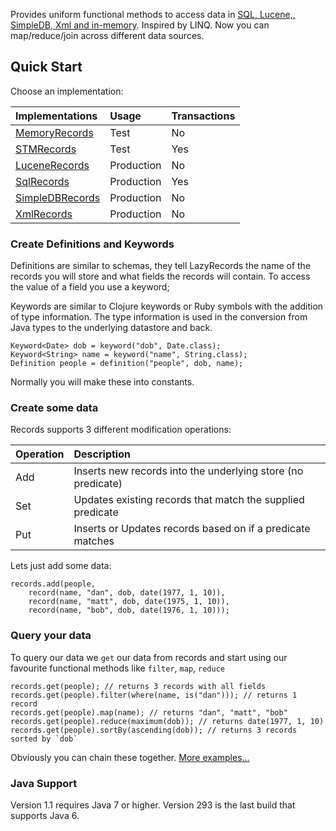 Provides uniform functional methods to access data in [SQL, Lucene,, SimpleDB, Xml and in-memory](http://code.google.com/p/lazyrecords/source/browse/test/com/googlecode/lazyrecords/RecordsContract.java). Inspired by LINQ. Now you can map/reduce/join across different data sources.

## Quick Start

Choose an implementation:

| **Implementations** | **Usage** | **Transactions** |
|:--------------------|:----------|:-----------------|
| [MemoryRecords](http://code.google.com/p/lazyrecords/source/browse/src/com/googlecode/lazyrecords/memory/MemoryRecords.java) | Test      | No               |
| [STMRecords](http://code.google.com/p/lazyrecords/source/browse/src/com/googlecode/lazyrecords/memory/STMRecords.java) | Test      | Yes              |
| [LuceneRecords](https://code.google.com/p/lazyrecords/source/browse/src/com/googlecode/lazyrecords/lucene/LuceneRecords.java) | Production | No               |
| [SqlRecords](https://code.google.com/p/lazyrecords/source/browse/src/com/googlecode/lazyrecords/sql/SqlRecords.java) | Production | Yes              |
| [SimpleDBRecords](https://code.google.com/p/lazyrecords/source/browse/src/com/googlecode/lazyrecords/simpledb/SimpleDBRecords.java) | Production | No               |
| [XmlRecords](https://code.google.com/p/lazyrecords/source/browse/src/com/googlecode/lazyrecords/xml/XmlRecords.java) | Production | No               |


### Create Definitions and Keywords

Definitions are similar to schemas, they tell LazyRecords the name of the records you will store and what fields the records will contain. To access the value of a field you use a keyword;

Keywords are similar to Clojure keywords or Ruby symbols with the addition of type information. The type information is used in the conversion from Java types to the underlying datastore and back.

```
Keyword<Date> dob = keyword("dob", Date.class);
Keyword<String> name = keyword("name", String.class);
Definition people = definition("people", dob, name);
```

Normally you will make these into constants.

### Create some data

Records supports 3 different modification operations:

| Operation | Description |
|:----------|:------------|
| Add       | Inserts new records into the underlying store (no predicate) |
| Set       | Updates existing records that match the supplied predicate |
| Put       | Inserts or Updates records based on if a predicate matches |

Lets just add some data:

```
records.add(people,
    record(name, "dan", dob, date(1977, 1, 10)),
    record(name, "matt", dob, date(1975, 1, 10)),
    record(name, "bob", dob, date(1976, 1, 10)));
```

### Query your data

To query our data we `get` our data from records and start using our favourite functional methods like `filter`, `map`, `reduce`

```
records.get(people); // returns 3 records with all fields
records.get(people).filter(where(name, is("dan"))); // returns 1 record
records.get(people).map(name); // returns "dan", "matt", "bob"
records.get(people).reduce(maximum(dob)); // returns date(1977, 1, 10)
records.get(people).sortBy(ascending(dob)); // returns 3 records sorted by `dob` 
```

Obviously you can chain these together. [More examples...](http://code.google.com/p/lazyrecords/source/browse/test/com/googlecode/lazyrecords/RecordsContract.java)

### Java Support
Version 1.1 requires Java 7 or higher. Version 293 is the last build that supports Java 6.
